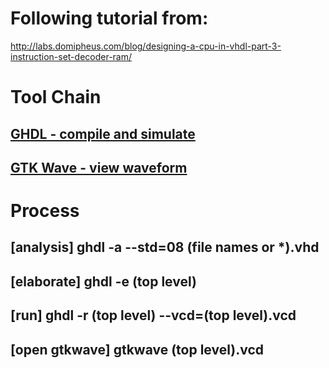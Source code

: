 # Following tutorial from:

http://labs.domipheus.com/blog/designing-a-cpu-in-vhdl-part-3-instruction-set-decoder-ram/

# Tool Chain
## [GHDL - compile and simulate](https://ghdl.readthedocs.io/en/latest/about.html)
## [GTK Wave - view waveform](http://gtkwave.sourceforge.net/)

# Process
## [analysis] ghdl -a --std=08 (file names or *).vhd
## [elaborate] ghdl -e (top level)
## [run] ghdl -r (top level) --vcd=(top level).vcd
## [open gtkwave] gtkwave (top level).vcd
